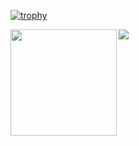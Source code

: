 [![trophy](https://github-profile-trophy.vercel.app/?username=daniel-est&row=1)](https://github.com/ryo-ma/github-profile-trophy)
<div>
  <img height="170" align="left" src="https://github-readme-stats.vercel.app/api?username=daniel-est&count_private=true&include_all_commits=true" />
  <img src="https://github-readme-stats.vercel.app/api/top-langs/?username=daniel-est&layout=compact&hide=html,jupyter%20notebook" />
</div>
